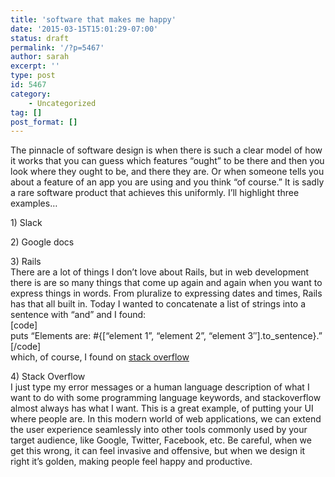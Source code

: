 ```yaml
---
title: 'software that makes me happy'
date: '2015-03-15T15:01:29-07:00'
status: draft
permalink: '/?p=5467'
author: sarah
excerpt: ''
type: post
id: 5467
category:
    - Uncategorized
tag: []
post_format: []
---
```

The pinnacle of software design is when there is such a clear model of how it works that you can guess which features “ought” to be there and then you look where they ought to be, and there they are. Or when someone tells you about a feature of an app you are using and you think “of course.” It is sadly a rare software product that achieves this uniformly. I’ll highlight three examples…

1\) Slack

2\) Google docs

3\) Rails  
There are a lot of things I don’t love about Rails, but in web development there is are so many things that come up again and again when you want to express things in words. From pluralize to expressing dates and times, Rails has that all built in. Today I wanted to concatenate a list of strings into a sentence with “and” and I found:  
\[code\]  
puts “Elements are: #{\[“element 1”, “element 2”, “element 3″\].to\_sentence}.”  
\[/code\]  
which, of course, I found on [stack overflow](http://stackoverflow.com/questions/7141942/how-to-transform-an-array-in-a-sentence)

4\) Stack Overflow  
I just type my error messages or a human language description of what I want to do with some programming language keywords, and stackoverflow almost always has what I want. This is a great example, of putting your UI where people are. In this modern world of web applications, we can extend the user experience seamlessly into other tools commonly used by your target audience, like Google, Twitter, Facebook, etc. Be careful, when we get this wrong, it can feel invasive and offensive, but when we design it right it’s golden, making people feel happy and productive.